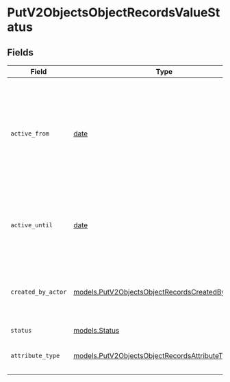 # PutV2ObjectsObjectRecordsValueStatus


## Fields

| Field                                                                                                                       | Type                                                                                                                        | Required                                                                                                                    | Description                                                                                                                 | Example                                                                                                                     |
| --------------------------------------------------------------------------------------------------------------------------- | --------------------------------------------------------------------------------------------------------------------------- | --------------------------------------------------------------------------------------------------------------------------- | --------------------------------------------------------------------------------------------------------------------------- | --------------------------------------------------------------------------------------------------------------------------- |
| `active_from`                                                                                                               | [date](https://docs.python.org/3/library/datetime.html#date-objects)                                                        | :heavy_check_mark:                                                                                                          | The point in time at which this value was made "active". `active_from` can be considered roughly analogous to `created_at`. | 2023-01-01T15:00:00.000000000Z                                                                                              |
| `active_until`                                                                                                              | [date](https://docs.python.org/3/library/datetime.html#date-objects)                                                        | :heavy_check_mark:                                                                                                          | The point in time at which this value was deactivated. If `null`, the value is active.                                      | 2023-01-01T15:00:00.000000000Z                                                                                              |
| `created_by_actor`                                                                                                          | [models.PutV2ObjectsObjectRecordsCreatedByActor13](../models/putv2objectsobjectrecordscreatedbyactor13.md)                  | :heavy_check_mark:                                                                                                          | The actor that created this value.                                                                                          | {<br/>"type": "workspace-member",<br/>"id": "50cf242c-7fa3-4cad-87d0-75b1af71c57b"<br/>}                                    |
| `status`                                                                                                                    | [models.Status](../models/status.md)                                                                                        | :heavy_check_mark:                                                                                                          | N/A                                                                                                                         |                                                                                                                             |
| `attribute_type`                                                                                                            | [models.PutV2ObjectsObjectRecordsAttributeTypeStatus](../models/putv2objectsobjectrecordsattributetypestatus.md)            | :heavy_check_mark:                                                                                                          | The attribute type of the value.                                                                                            | status                                                                                                                      |